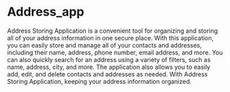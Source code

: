 # Address_app
Address Storing Application is a convenient tool for organizing and storing all of your address information in one secure place. With this application, 
you can easily store and manage all of your contacts and addresses, including their name, address, phone number, email address, and more. 
You can also quickly search for an address using a variety of filters, such as name, address, city, and more. The application also allows you to easily
add, edit, and delete contacts and addresses as needed.  With Address Storing Application, keeping your address information organized.
